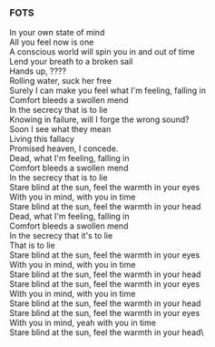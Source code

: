 ### FOTS

In your own state of mind\
All you feel now is one\
A conscious world will spin you in and out of time\
Lend your breath to a broken sail\
Hands up, ????\
Rolling water, suck her free\
Surely I can make you feel what I'm feeling, falling in\
Comfort bleeds a swollen mend\
In the secrecy that is to lie\
Knowing in failure, will I forge the wrong sound?\
Soon I see what they mean\
Living this fallacy\
Promised heaven, I concede.\
Dead, what I'm feeling, falling in\
Comfort bleeds a swollen mend\
In the secrecy that is to lie\
Stare blind at the sun, feel the warmth in your eyes\
With you in mind, with you in time\
Stare blind at the sun, feel the warmth in your head\
Dead, what I'm feeling, falling in\
Comfort bleeds a swollen mend\
In the secrecy that it's to lie\
That is to lie\
Stare blind at the sun, feel the warmth in your eyes\
With you in mind, with you in time\
Stare blind at the sun, feel the warmth in your head\
Stare blind at the sun, feel the warmth in your eyes\
With you in mind, with you in time\
Stare blind at the sun, feel the warmth in your head\
Stare blind at the sun, feel the warmth in your eyes\
With you in mind, yeah with you in time\
Stare blind at the sun, feel the warmth in your head\
